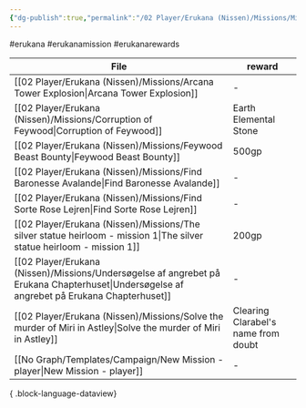 ```yaml
---
{"dg-publish":true,"permalink":"/02 Player/Erukana (Nissen)/Missions/Mission rewards/"}
---
```


#erukana #erukanamission #erukanarewards 

| File                                                                                                                                          | reward                              |
| --------------------------------------------------------------------------------------------------------------------------------------------- | ----------------------------------- |
| [[02 Player/Erukana (Nissen)/Missions/Arcana Tower Explosion\|Arcana Tower Explosion]]                                                     | \-                                  |
| [[02 Player/Erukana (Nissen)/Missions/Corruption of Feywood\|Corruption of Feywood]]                                                       | Earth Elemental Stone               |
| [[02 Player/Erukana (Nissen)/Missions/Feywood Beast Bounty\|Feywood Beast Bounty]]                                                         | 500gp                               |
| [[02 Player/Erukana (Nissen)/Missions/Find Baronesse Avalande\|Find Baronesse Avalande]]                                                   | \-                                  |
| [[02 Player/Erukana (Nissen)/Missions/Find Sorte Rose Lejren\|Find Sorte Rose Lejren]]                                                     | \-                                  |
| [[02 Player/Erukana (Nissen)/Missions/The silver statue heirloom - mission 1\|The silver statue heirloom - mission 1]]                     | 200gp                               |
| [[02 Player/Erukana (Nissen)/Missions/Undersøgelse af angrebet på Erukana Chapterhuset\|Undersøgelse af angrebet på Erukana Chapterhuset]] | \-                                  |
| [[02 Player/Erukana (Nissen)/Missions/Solve the murder of Miri in Astley\|Solve the murder of Miri in Astley]]                             | Clearing Clarabel's name from doubt |
| [[No Graph/Templates/Campaign/New Mission - player\|New Mission - player]]                                                                 | \-                                  |

{ .block-language-dataview}
